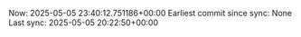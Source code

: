 Now: 2025-05-05 23:40:12.751186+00:00 Earliest commit since sync: None Last sync: 2025-05-05 20:22:50+00:00
